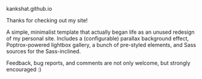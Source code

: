 kankshat.github.io

Thanks for checking out my site!


A simple, minimalist template that actually began life as an unused redesign of my
personal site. Includes a (configurable) parallax background effect, Poptrox-powered
lightbox gallery, a bunch of pre-styled elements, and Sass sources for the Sass-inclined.


Feedback, bug reports, and comments are not only welcome, but strongly encouraged :)
